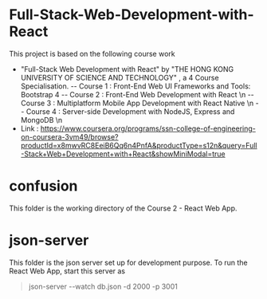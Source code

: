 # Full-Stack-Web-Development-with-React

This project is based on the following course work
- "Full-Stack Web Development with React" by "THE HONG KONG UNIVERSITY OF SCIENCE AND TECHNOLOGY" , a 4 Course Specialisation.
-- Course 1 : Front-End Web UI Frameworks and Tools: Bootstrap 4
-- Course 2 : Front-End Web Development with React \n
-- Course 3 : Multiplatform Mobile App Development with React Native \n 
-- Course 4 : Server-side Development with NodeJS, Express and MongoDB \n
- Link : https://www.coursera.org/programs/ssn-college-of-engineering-on-coursera-3vm49/browse?productId=x8mwvRC8EeiB6Qq6n4PnfA&productType=s12n&query=Full-Stack+Web+Development+with+React&showMiniModal=true

# confusion 
This folder is the working directory of the Course 2 - React Web App.

# json-server
This folder is the json server set up for development purpose.
To run the React Web App, start this server as 
> json-server --watch db.json -d 2000 -p 3001
